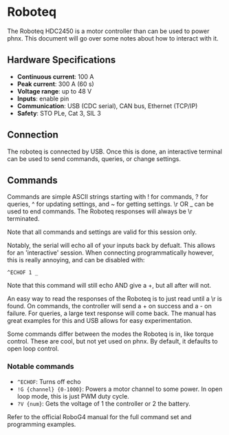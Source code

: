 # Roboteq

The Roboteq HDC2450 is a motor controller than can be used to power phnx. This document will go over
some notes about how to interact with it.

## Hardware Specifications

- **Continuous current**: 100 A  
- **Peak current**: 300 A (60 s)  
- **Voltage range**: up to 48 V  
- **Inputs**: enable pin
- **Communication**: USB (CDC serial), CAN bus, Ethernet (TCP/IP)  
- **Safety**: STO PLe, Cat 3, SIL 3  

## Connection

The roboteq is connected by USB.
Once this is done, an interactive terminal can be used to send commands, queries, or change settings.

## Commands

Commands are simple ASCII strings starting with ! for commands, ? for queries, ^ for updating settings,
and ~ for getting settings. \r OR _ can be used to end commands. The Roboteq responses will always be \r terminated.

Note that all commands and settings are valid for this session only.

Notably, the serial will echo all of your inputs back by defualt. This allows for an 'interactive' session.
When connecting programmatically however, this is really annoying, and can be disabled with:

`^ECHOF 1 _`

Note that this command will still echo AND give a +, but all after will not.

An easy way to read the responses of the Roboteq is to just read until a \r is found. On commands,
the controller will send a + on success and a - on failure. For queries, a large text response will come back.
The manual has great examples for this and USB allows for easy experimentation.

Some commands differ between the modes the Roboteq is in, like torque control. These are cool, but not yet
used on phnx. By default, it defaults to open loop control.

### Notable commands

- `^ECHOF`: Turns off echo
- `!G {channel} {0-1000}`: Powers a motor channel to some power. In open loop mode, this is just PWM duty cycle.
- `?V {num}`: Gets the voltage of 1 the controller or 2 the battery.

Refer to the official RoboG4 manual for the full command set and programming examples.

